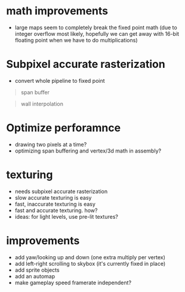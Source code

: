 # math improvements
- large maps seem to completely break the fixed point math (due to integer overflow most likely, hopefully we can get away with 16-bit floating point when we have to do multiplications)


# Subpixel accurate rasterization
- convert whole pipeline to fixed point
> span buffer


> wall interpolation

# Optimize perforamnce
- drawing two pixels at a time?
- optimizing span buffering and vertex/3d math in assembly?

  
# texturing 
- needs subpixel accurate rasterization
- slow accurate texturing is easy
- fast, inaccurate texturing is easy
- fast and accurate texturing. how?
- ideas: for light levels, use pre-lit textures?

# improvements 
- add yaw/looking up and down (one extra multiply per vertex)
- add left-right scrolling to skybox (it's currently fixed in place) 
- add sprite objects
- add an automap
- make gameplay speed framerate independent?
